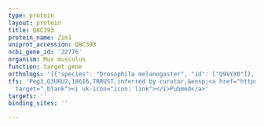 ```yaml
---
type: protein
layout: protein
title: Q8C393
protein_name: Zim1
uniprot_accession: Q8C393
ncbi_gene_id: '22776'
organism: Mus musculus
function: target gene
orthologs: '[{"species": "Drosophila melanogaster", "id": ["Q9VYX0"]}, {"species": "Rattus norvegicus", "id": ["A0A0G2KA26"]}]'
tfs: 'Peg3,Q3URU2,18616,TRRUST,inferred by curator,&ensp;<a href="https://www.ncbi.nlm.nih.gov/pubmed/?term=25265264%5Buid%5D+OR+29087512%5Buid%5D"
  target="_blank"><i uk-icon="icon: link"></i>Pubmed</a>'
targets: ''
binding_sites: ''

---
```

